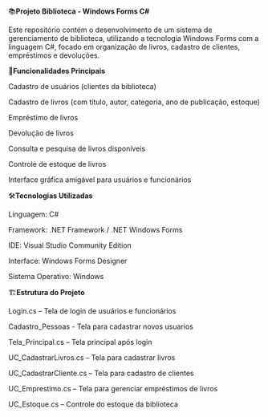 📚**Projeto Biblioteca - Windows Forms C#**

Este repositório contém o desenvolvimento de um sistema de gerenciamento de biblioteca, utilizando a tecnologia Windows Forms com a linguagem C#, focado em organização de livros, cadastro de clientes, empréstimos e devoluções.

🚀**Funcionalidades Principais**

Cadastro de usuários (clientes da biblioteca)

Cadastro de livros (com título, autor, categoria, ano de publicação, estoque)

Empréstimo de livros

Devolução de livros

Consulta e pesquisa de livros disponíveis

Controle de estoque de livros

Interface gráfica amigável para usuários e funcionários

🛠️**Tecnologias Utilizadas**

Linguagem: C#

Framework: .NET Framework / .NET Windows Forms

IDE: Visual Studio Community Edition

Interface: Windows Forms Designer

Sistema Operativo: Windows

🏗**Estrutura do Projeto**

Login.cs – Tela de login de usuários e funcionários

Cadastro_Pessoas - Tela para cadastrar novos usuarios

Tela_Principal.cs – Tela principal após login

UC_CadastrarLivros.cs – Tela para cadastrar livros

UC_CadastrarCliente.cs – Tela para cadastro de clientes

UC_Emprestimo.cs – Tela para gerenciar empréstimos de livros

UC_Estoque.cs – Controle do estoque da biblioteca

